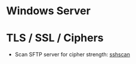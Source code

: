 # Windows Server

# TLS / SSL / Ciphers

- Scan SFTP server for cipher strength: [sshscan](https://en.kali.tools/all/?tool=1345)
